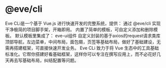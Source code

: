 # @eve/cli
 Eve CLi是一个基于 Vue.js 进行快速开发的完整系统，提供： 通过 @eve/cli 实现干净极简的项目脚手架，开箱即用。 内置了简单的模板，可自定义添加和删除模板。 默认模板里集成了： eve-ui组件 自定义封装的基于axios的request请求类库 顶部导航，左边菜单，中间布局，面包屑，页签等基础布局，做好了基础建设，无需再搭建框架，可直接快速开发业务。  Eve CLi 致力于将 Vue 生态中的工具基础标准化。它帮你搭建好看基础框架，这样你可以专注在撰写应用上，而不必花好几天再去写基础布局，纠结配置等问题。

